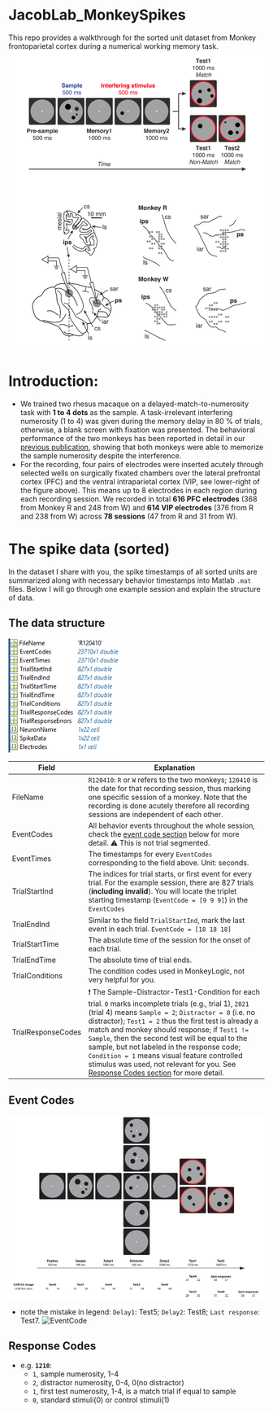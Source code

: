 # JacobLab_MonkeySpikes
This repo provides a walkthrough for the sorted unit dataset from Monkey frontoparietal cortex during a numerical working memory task.
![Intro](./General/Figures/Intro.png)

# Introduction:
- We trained two rhesus macaque on a delayed-match-to-numerosity task with **1 to 4 dots** as the sample. A task-irrelevant interfering numerosity (1 to 4) was given during the memory delay in 80 % of trials, otherwise, a blank screen with fixation was presented. The behavioral performance of the two monkeys has been reported in detail in our [previous publication](https://www.cell.com/neuron/fulltext/S0896-6273(14)00395-X), showing that both monkeys were able to memorize the sample numerosity despite the interference.
- For the recording, four pairs of electrodes were inserted acutely through selected wells on surgically fixated chambers over the lateral prefrontal cortex (PFC) and the ventral intraparietal cortex (VIP, see lower-right of the figure above). This means up to 8 electrodes in each region during each recording session. 
We recorded in total **616 PFC electrodes** (368 from Monkey R and 248 from W) and **614 VIP electrodes** (376 from R and 238 from W) across **78 sessions** (47 from R and 31 from W).

# The spike data (sorted)
In the dataset I share with you, the spike timestamps of all sorted units are summarized along with necessary behavior timestamps into Matlab `.mat` files. Below I will go through one example session and explain the structure of data.

## The data structure
![VariableList](./General/Figures/VariableList.png)

| Field | Explanation |
| ----- | ----- |
| FileName | `R120410`: `R` or `W` refers to the two monkeys; `120410` is the date for that recording session, thus marking one specific session of a monkey. Note that the recording is done acutely therefore all recording sessions are independent of each other. |
| EventCodes | All behavior events throughout the whole session, check the [event code section](##event-codes) below for more detail. ⚠️ This is not trial segmented. |
| EventTimes | The timestamps for every `EventCodes` corresponding to the field above. Unit: seconds. |
| TrialStartInd | The indices for trial starts, or first event for every trial. For the example session, there are 827 trials (**including invalid**). You will locate the triplet starting timestamp (`EventCode = [9 9 9]`) in the `EventCodes` |
| TrialEndInd | Similar to the field `TrialStartInd`, mark the last event in each trial. `EventCode = [18 18 18]` |
| TrialStartTime | The absolute time of the session for the onset of each trial. |
| TrialEndTime | The absolute time of trial ends. |
| TrialConditions | The condition codes used in MonkeyLogic, not very helpful for you. |
| TrialResponseCodes | ❗ The Sample-Distractor-Test1-Condition for each trial. `0` marks incomplete trials (e.g., trial 1), `2021` (trial 4) means `Sample = 2`; `Distractor = 0` (i.e. no distractor); `Test1 = 2` thus the first test is already a match and monkey should response; if `Test1 != Sample`, then the second test will be equal to the sample, but not labeled in the response code; `Condition = 1` means visual feature controlled stimulus was used, not relevant for you. See [Response Codes section](##response-codes) for more detail. |

## Event Codes
![TaskStructure](./General/Figures/TaskStructure.png)
- note the mistake in legend: `Delay1`: Test5; `Delay2`: Test8; `Last response`: Test7.
![EventCode](./Genearl/Figures/EventCode.png)

## Response Codes
* e.g. **`1210`**: 
    * `1`, sample numerosity, 1-4
    * `2`, distractor numerosity, 0-4, 0(no distractor)
    * `1`, first test numerosity, 1-4, is a match trial if equal to sample
    * `0`, standard stimuli(0) or control stimuli(1)
